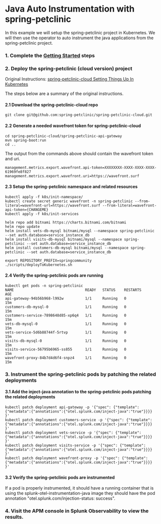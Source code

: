 # Java Auto Instrumentation with spring-petclinic
In this example we will setup the spring-petclinic project in Kubernetes. We
will then use the operator to auto instrument the java applications from the
spring-petclinic project.

### 1. Complete the [Getting Started](https://github.com/signalfx/splunk-otel-collector-operator/README.md#getting-started) steps

### 2. Deploy the spring-petclinic (cloud version) project
Original Instructions: [spring-petclinic-cloud Setting Things Up In Kubernetes](https://github.com/spring-petclinic/spring-petclinic-cloud#setting-things-up-in-kubernetes)

The steps below are a summary of the original instructions.

#### 2.1 Download the spring-petclinic-cloud repo

```
git clone git@github.com:spring-petclinic/spring-petclinic-cloud.git
```

#### 2.2 Generate a needed wavefront token for spring-petclinic-cloud

```
cd spring-petclinic-cloud/spring-petclinic-api-gateway
mvn spring-boot:run
cd ..
```

The output from the commands above should contain the wavefront token and uri.

```
management.metrics.export.wavefront.api-token=XXXXXXXX-XXXX-XXXX-XXXX-61969fe8f827
management.metrics.export.wavefront.uri=https://wavefront.surf
```

#### 2.3 Setup the spring-petclinic namespace and related resources

```
kubectl apply -f k8s/init-namespace/
kubectl create secret generic wavefront -n spring-petclinic --from-literal=wavefront-url=https://wavefront.surf --from-literal=wavefront-api-token={CHANGEME}
kubectl apply -f k8s/init-services

helm repo add bitnami https://charts.bitnami.com/bitnami
helm repo update
helm install vets-db-mysql bitnami/mysql --namespace spring-petclinic --set auth.database=service_instance_db
helm install visits-db-mysql bitnami/mysql --namespace spring-petclinic --set auth.database=service_instance_db
helm install customers-db-mysql bitnami/mysql --namespace spring-petclinic --set auth.database=service_instance_db

export REPOSITORY_PREFIX=springcommunity
./scripts/deployToKubernetes.sh
```

#### 2.4 Verify the spring-petclinic pods are running

```
kubectl get pods -n spring-petclinic
NAME                                 READY   STATUS    RESTARTS      AGE
api-gateway-94b56b968-l992w          1/1     Running   0             15m
customers-db-mysql-0                 1/1     Running   0             15m
customers-service-7898648d85-xp6q4   1/1     Running   0             15m
vets-db-mysql-0                      1/1     Running   0             15m
vets-service-5d6b88744f-5rtvp        1/1     Running   0             15m
visits-db-mysql-0                    1/1     Running   0             15m
visits-service-56795b6965-ss855      1/1     Running   0             15m
wavefront-proxy-84b7d4d6f4-snpz4     1/1     Running   0             15m
```

### 3. Instrument the spring-petclinic pods by patching the related deployments
#### 3.1 Add the inject-java annotation to the spring-petclinic pods patching the related deployments

```
kubectl patch deployment api-gateway -p '{"spec": {"template":{"metadata":{"annotations":{"otel.splunk.com/inject-java":"true"}}}} }'
kubectl patch deployment customers-service -p '{"spec": {"template":{"metadata":{"annotations":{"otel.splunk.com/inject-java":"true"}}}} }'
kubectl patch deployment vets-service -p '{"spec": {"template":{"metadata":{"annotations":{"otel.splunk.com/inject-java":"true"}}}} }'
kubectl patch deployment visits-service -p '{"spec": {"template":{"metadata":{"annotations":{"otel.splunk.com/inject-java":"true"}}}} }'
kubectl patch deployment wavefront-proxy -p '{"spec": {"template":{"metadata":{"annotations":{"otel.splunk.com/inject-java":"true"}}}} }'
```

#### 3.2 Verify the spring-petclinic pods are instrumented
If a pod is properly instrumented, it should have a running container that is
using the splunk-otel-instrumentation-java image they should have the pod
annotation "otel.splunk.com/injection-status: success".

### 4. Visit the APM console in Splunk Observability to view the results.

